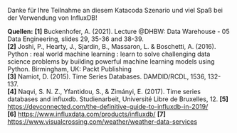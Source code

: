 Danke für Ihre Teilnahme an diesem Katacoda Szenario und viel Spaß bei der Verwendung von InfluxDB!

**Quellen:**
**\[1\]** Buckenhofer, A. (2021). Lecture @DHBW: Data Warehouse - 05 Data Engineering, slides 29, 35-36 and 38-39.  
**\[2\]** Joshi, P., Hearty, J., Sjardin, B., Massaron, L. & Boschetti, A. (2016). Python : real world machine learning : learn to solve challenging data science problems by building powerful machine learning models using Python. Birmingham, UK: Packt Publishing  
**\[3\]** Namiot, D. (2015). Time Series Databases. DAMDID/RCDL, 1536, 132-137.  
**\[4\]** Naqvi, S. N. Z., Yfantidou, S., & Zimányi, E. (2017). Time series databases and influxdb. Studienarbeit, Université Libre de Bruxelles, 12.
**\[5\]** https://devconnected.com/the-definitive-guide-to-influxdb-in-2019/  
**\[6\]** https://www.influxdata.com/products/influxdb/
**\[7\]** https://www.visualcrossing.com/weather/weather-data-services
